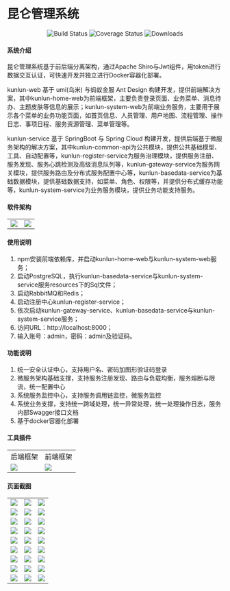 # 昆仑管理系统

<p align="center"> 
    <img src="https://img.shields.io/circleci/project/vuejs/vue/dev.svg" alt="Build Status">
    <img src="https://img.shields.io/badge/Spring%20Cloud-Greenwich.RELEASE-blue.svg" alt="Coverage Status">
    <img src="https://img.shields.io/badge/Spring%20Boot-2.1.0.RELEASE-blue.svg" alt="Downloads">
</p>

#### 系统介绍
昆仑管理系统基于前后端分离架构，通过Apache Shiro与Jwt组件，用token进行数据交互认证，可快速开发并独立进行Docker容器化部署。

kunlun-web 基于 umi(乌米) 与蚂蚁金服 Ant Design 构建开发，提供前端解决方案，其中kunlun-home-web为前端框架，主要负责登录页面、业务菜单、消息待办、主题皮肤等信息的展示；kunlun-system-web为前端业务服务，主要用于展示各个菜单的业务功能页面，如首页信息、人员管理、用户地图、流程管理、操作日志、事项日程、服务资源管理、菜单管理等。

kunlun-service 基于 SpringBoot 与 Spring Cloud 构建开发，提供后端基于微服务架构的解决方案，其中kunlun-common-api为公共模块，提供公共基础模型、工具、自动配置等，kunlun-register-service为服务治理模块，提供服务注册、服务发现、服务心跳检测及高级消息队列等，kunlun-gateway-service为服务网关模块，提供服务路由及分布式服务配置中心等，kunlun-basedata-service为基础数据模块，提供基础数据支持，如菜单、角色、权限等，并提供分布式缓存功能等，kunlun-system-service为业务服务模块，提供业务功能支持服务。


#### 软件架构
<table>
    <tr>
        <td><img src="https://images.gitee.com/uploads/images/2020/0411/165451_44bb82b5_1894302.png"/></td>
        <td><img src="https://images.gitee.com/uploads/images/2020/0411/165543_a617076b_1894302.png"/></td>
    </tr>
</table>


#### 使用说明

1.  npm安装前端依赖库，并启动kunlun-home-web与kunlun-system-web服务；
2.  启动PostgreSQL，执行kunlun-basedata-service与kunlun-system-service服务resources下的Sql文件；
3.  启动RabbitMQ和Redis；
4.  启动注册中心kunlun-register-service；
5.  依次启动kunlun-gateway-service、kunlun-basedata-service与kunlun-system-service服务；
6.  访问URL：http://localhost:8000；
7.  输入账号：admin，密码：admin及验证码。


#### 功能说明

1.  统一安全认证中心，支持用户名、密码加图形验证码登录
2.  微服务架构基础支撑，支持服务注册发现、路由与负载均衡，服务熔断与限流，统一配置中心
3.  系统服务监控中心，支持服务调用链监控，微服务监控
4.  系统业务支撑，支持统一跨域处理，统一异常处理，统一处理操作日志，服务内部Swagger接口文档
5.  基于docker容器化部署


#### 工具插件

<table>
    <tr>
        <td>后端框架</td>
        <td>前端框架</td>
    </tr>
    <tr>
        <td><img src="https://images.gitee.com/uploads/images/2020/0411/152235_4f7146fd_1894302.png"/></td>
        <td><img src="https://images.gitee.com/uploads/images/2020/0411/152350_b3f7e035_1894302.png"/></td>
    </tr>
</table>


#### 页面截图

<table>
    <tr>
        <td><img src="https://images.gitee.com/uploads/images/2020/0519/152135_716ae863_1894302.png"/></td>
        <td><img src="https://images.gitee.com/uploads/images/2020/0519/152155_14ac505e_1894302.png"/></td>
        <td><img src="https://images.gitee.com/uploads/images/2020/0519/152202_da0038d4_1894302.png"/></td>
    </tr>
    <tr>
        <td><img src="https://images.gitee.com/uploads/images/2020/0519/152211_111ac69f_1894302.png"/></td>
	<td><img src="https://images.gitee.com/uploads/images/2020/0519/152218_6520a194_1894302.png"/></td>
        <td><img src="https://images.gitee.com/uploads/images/2020/0519/152230_a46a2892_1894302.png"/></td>
    </tr>
    <tr>
        <td><img src="https://images.gitee.com/uploads/images/2020/0519/152238_5a7f8254_1894302.png"/></td>
        <td><img src="https://images.gitee.com/uploads/images/2020/0519/152246_b7e41e71_1894302.png"/></td>
	<td><img src="https://images.gitee.com/uploads/images/2020/0519/152309_043548b1_1894302.png"/></td>
    </tr>
    <tr>
        <td><img src="https://images.gitee.com/uploads/images/2020/0519/152650_bfc4269e_1894302.png"/></td>
	<td><img src="https://images.gitee.com/uploads/images/2020/0519/152658_4980a1cb_1894302.png"/></td>
        <td><img src="https://images.gitee.com/uploads/images/2020/0519/152706_2f111bab_1894302.png"/></td>
    </tr>
    <tr>
        <td><img src="https://images.gitee.com/uploads/images/2020/0519/152753_8e4ad63b_1894302.png"/></td>
        <td><img src="https://images.gitee.com/uploads/images/2020/0519/152801_9f9d6d17_1894302.png"/></td>
	<td><img src="https://images.gitee.com/uploads/images/2020/0519/152809_852a1cfe_1894302.png"/></td>
    </tr>
    <tr>
        <td><img src="https://images.gitee.com/uploads/images/2020/0519/152818_7cb1053d_1894302.png"/></td>
	<td><img src="https://images.gitee.com/uploads/images/2020/0519/152827_17f5d565_1894302.png"/></td>
        <td><img src="https://images.gitee.com/uploads/images/2020/0519/152835_a1d03494_1894302.png"/></td>
    </tr>
    <tr>
        <td><img src="https://images.gitee.com/uploads/images/2020/0519/152851_65fb3969_1894302.png"/></td>
        <td><img src="https://images.gitee.com/uploads/images/2020/0519/152901_c5345e42_1894302.png"/></td>
	<td><img src="https://images.gitee.com/uploads/images/2020/0519/152923_83532d5e_1894302.png"/></td>
    </tr>
    <tr>
        <td><img src="https://images.gitee.com/uploads/images/2020/0519/152932_fbed524a_1894302.png"/></td>
	<td><img src="https://images.gitee.com/uploads/images/2020/0519/152951_026619ce_1894302.png"/></td>
        <td><img src="https://images.gitee.com/uploads/images/2020/0519/152958_87b1ede5_1894302.png"/></td>
    </tr>
    <tr>
        <td><img src="https://images.gitee.com/uploads/images/2020/0519/153015_38279fa1_1894302.png"/></td>
        <td><img src="https://images.gitee.com/uploads/images/2020/0519/153023_b861971a_1894302.png"/></td>
        <td><img src="https://images.gitee.com/uploads/images/2020/0519/160042_d9fa0b7b_1894302.png"/></td>
    </tr>
</table>
